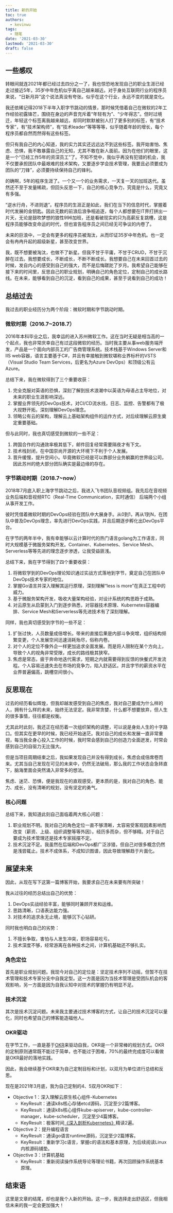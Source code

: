 ```yaml
---
title: 新的开始
toc: true
authors:
  - kevinwu
tags:
  - 随笔
date: '2021-03-30'
lastmod: '2021-03-30'
draft: false
---
```


## 一些感叹
转眼间就连2021年都已经过去四分之一了，我也惊恐地发现自己的职业生涯已经走过接近5年，35岁中年危机似乎离自己越来越近。对于身处互联网行业的程序员来说，“日新月异”这个说法真没有夸张。似乎在这个行业，永远不变的就是变化。

我还依稀记得2018下半年入职字节跳动的情景，那时候凭借着自己在微软的2年工作经验初露锋芒，围绕在身边的声音充斥着“年轻有为”、“少年得志”。但时过境迁，年轻这个标签离我越来越远，却同时默默被别人打了更多别的标签，有“技术专家”，有“技术架构师”，有“技术leader”等等等等，似乎随着年龄的增长，每个程序员都自然而然得有这些标签。

但只有我自己的内心知道，我的实力其实还远远达不到这些标签。我开始害怕、焦虑、恐惧，我不敢暴露自己的无知，尤其不敢在新人面前。因为在他们的眼里，这是一个“已经工作5年的资深员工”了。不知不觉中，我似乎再没有犯错的机会，我不仅要承担团队中最艰难的技术架构，又要逐步学会技术管理，我要且必须要成为团队的“刀锋”，必须要持续保持自己的锋利。

的确啊，5年的程序生涯了。一个又一个的业务需求，一天复一天的加班迭代。虽然还不至于发量稀疏，但回头反思一下，自己的核心竞争力，究竟是什么，究竟又有多强。

“逆水行舟，不进则退”。程序员的生涯正是如此，我们在当下的信息时代，掌握着时代发展的金钥匙。因此无数的前浪后浪争相追逐，每个人都想要在IT界打拼出一片天，无论是鼓吹梦想的狼性996加班，还是看破现实的只为高薪反复跳槽，这是程序员能够改变命运的时代，但也宣告程序员之间已经无可争议的内卷了。

未来的巨浪中，一定会有更多的程序员被淘汰，从而印证35岁中年危机。也一定会有冉冉升起的超级新星，甚至改变世界。

我，既不想要被淘汰，也做不了新星。但我不甘于平庸，不甘于CRUD，不甘于沉醉在过去。我想要成长，不断成长，不断不断成长。我想要自己在未来回首过去的时候，发自内心的感受到自己的强大，而不是后悔蹉跎了岁月。我希望自己能够在接下来的时间里，反思自己的职业规划，明确自己的角色定位，定制自己的成长路线。在未来，能够看到自己的沉淀，看到自己的成果，甚至于说看到自己的成功！

## 总结过去
我过去的职业经历分为两个阶段：微软时期和字节跳动时期。

### 微软时期（2016.7~2018.7）
2016年本科毕业之后，我幸运的进入苏州微软工作。这在当时无疑是相当高的一个起点，我也非常庆幸自己有过这段微软的经历。当时我主要从事web服务端开发，产品是一个面向内部员工的广告商管理系统。技术栈基于Windows Server和IIS web容器，语言主要基于C#，并且有幸接触到微软堪称业界标杆的VSTS（Visual Studio Team Services，后更名为Azure DevOps）和顶级公有云Azure。

总结下来，我在微软得到了三个重要收获：
1. 完全克服对英语的恐惧，深刻了解到技术浪潮中以英语为母语占主导地位，对未来的职业生涯影响深远。
2. 掌握业界领先的DevOps技术，对CI/CD流水线，日志、监控、告警都有了极大视野开拓，深刻理解DevOps理念。
3. 领略公有云的架构，理解云上基础架构组件的运作方式，对后续理解云原生奠定重要基础。

但与此同时，我也真切感受到微软的一些不足：
1. 跨国合作的沟通效率极其低下，邮件回复经常需要隔夜才有下文。
2. 技术栈封闭，在中国崇尚开源的大环境下不利于个人发展。
3. 晋升缓慢，提升空间小。毕竟微软已经是可以靠部分业务躺赢的世界级公司，因此苏州的绝大部分团队确实是最边缘的存在。

### 字节跳动时期（2018.7~now）
2018年7月底入职上海字节跳动之后，我进入飞书团队音视频组。我先后在音视频业务后端和音视频RTC（Real-Time Communication，实时通信） 后端两个小组从事开发工作。

彼时凭借着微软时期的DevOps经验在团队中大展身手。从0到1，再从1到N，在团队中普及DevOps理念，率先进行DevOps实践，并且后期逐步孵化出DevOps平台。

在字节的两年半中，我有幸能够以云计算时代的热门语言golang为工作语言，同时大规模基于微服务架构开发。Container、Kubernetes、Service Mesh、Serverless等等先进的理念逐步渗透，让我受益匪浅。

总结下来，我在字节得到了四个重要收获：
1. 将微软学到的DevOps理论知识通过实战方式落地到字节，奠定自己在团队中DevOps技术专家的地位。
2. 掌握Go语言并深入理解其运行原理，深刻理解“less is more”在真正工程中的威力。
3. 基于微服务架构开发，吸收大量架构经验，对设计系统的构思趋于成熟。
4. 对云原生从启蒙到入门到逐步熟悉，对容器技术原理、Kubernetes容器编排、Service Mesh和Serverless等先进技术有了深刻理解。

同样，我也真切感受到字节的一些不足：
1. 扩张过快，人员数量成倍增长。带来的直接后果是内部斗争突增，组织结构频繁变更，个人发展空间迅速消耗殆尽，俗称内卷。
2. 对个人的定位不像外企一样更加追求全面发展。而是将人限制在某个方向上，导致个人的视角非常受限，成长的路线极其狭窄。
3. 焦虑是常态，疲于奔命地迭代需求，短期之内就需要得到反馈的快餐式开发流程。个人容易迅速失去在市场的竞争力，陷入舒适区。并且字节的薪资水平在业界普遍偏高，跳槽空间很小。

## 反思现在
过去的经历看似辉煌，但我却越发感受到自己的焦虑，我对自己要成为什么样的人，拥有什么样的未来，始终无法坚定。我非常贪婪，什么都不想要放弃，但人生的很多事情，往往都是权衡。

尤其此时此刻，我还正在经历着一次组织架构的调整，可以说是身处人生的十字路口。但其实在更早的时候，我已经开始迷茫。我对自己的成长和发展一直非常重视，每当我全身心投入工作的时候，我时常会感到自己的创造力全面迸发，时常会感到自己的自驱力无比强大。

但是当项目周期结束之后，我如果发现自己并没有得到成长，焦虑会成倍席卷而来。尤其当自己发现在可见的未来中，仍然无法破局，那么我的工作状态会急转直下，脑海里面会突然涌入非常多的想法。

焦虑、迷茫、恐惧，便是我现在的直观感受。更本质的是，我对自己的角色、能力、成长，没有清晰的规划，没有坚定的勇气。

### 核心问题
总结下来，我知道此刻自己面临着两大核心问题：
1. 职业规划不明。我对自己的角色定位一直不够清晰，太容易受客观因素影响而改变（薪资、上级、组织调整等等外因）。经历多而杂，但不够精。对于自己要成为技术管理还是技术专家摇摆不定。
2. 技术沉淀不足。我虽然在后端和DevOps都广泛涉猎，但自己对很多概念仍然是浅尝辄止。技术不成体系，不成知识图谱，因此导致理解趋于片面化。

## 展望未来
因此，从现在写下这第一篇博客开始，我要求自己在未来要有所突破！

我从过往的经历总结出自己的优势：
1. DevOps实战经验丰富，能够同时兼顾开发和运维。
2. 思路清晰，口语表达能力强。
3. 对技术的追求永无止境，能够沉下心钻研。

同时我也明白自己的劣势：
1. 不擅长争取，害怕与人发生冲突，职场容易吃亏。
2. 技术深度不够，经常游离在各种技术之间，计算机基础还不够扎实。

### 角色定位
首先是职业规划问题。我现今对自己的定位是：坚定技术序列不动摇，但暂不在技术管理和技术专家分支中自我定型。这一方面是因为当技术管理是受团队机会的客观影响，另一方面是因为自我认知中对技术的掌握仍有明显不足。

### 技术沉淀
其次是技术沉淀问题。未来我主要通过技术博客的方式，让自己的技术沉淀可以量化，同时也希望自己的博客能造福他人。

### OKR驱动
在字节工作，一直是基于[OKR](https://en.wikipedia.org/wiki/OKR)来驱动自我，OKR是一个非常棒的规划方式。OKR的定制原则通常既不能过于简单，也不能过于困难，70%的最终完成度可以看做是OKR最好的落地实践。

因此，我会继续基于OKR来为自己定制目标和计划，以双月为单位进行总结和反思。

现在是2021年3月底，我为自己定制的4、5双月OKR如下：

* Objective 1：深入理解云原生核心组件-Kubernetes
  * KeyResult：通读k8s核心存储etcd源码，沉淀至少2篇博客。
  * KeyResult：通读k8s核心组件kube-apiserver，kube-controller-manager，kube-scheduler，沉淀至少4篇博客。
  * KeyResult：极客时间[《深入剖析Kubernetes》](https://time.geekbang.org/column/intro/116)精读2遍。
* Objective 2：提升编程语言
  * KeyResult：通读go语言runtime源码，沉淀至少2篇博客。
  * KeyResult：重新学习c语言，掌握c的语法和基本原理，为后续阅读Linux内核源码铺垫。
* Objective 3：计算机基础
  * KeyResult：重新阅读操作系统导论等理论书籍，再次回顾操作系统基本原理。

## 结束语
这里是文章的结尾，却也是我个人新的开始。这一步，我选择走出舒适区，但我相信未来的我一定会更加强大！